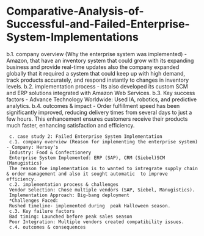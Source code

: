 # Comparative-Analysis-of-Successful-and-Failed-Enterprise-System-Implementations

 b.1. company overview (Why the enterprise system was implemented) - Amazon, that have an inventory system that could grow with its expanding business and provide real-time updates also the company expanded globally that it required a system that could keep up with high demand, track products accurately, and respond instantly to changes in inventory levels.
     b.2. implementation process - Its also developed its custom SCM and ERP solutions integrated with Amazon Web Services.
     b.3. Key success factors - Advance Technology Worldwide: Used IA, robotics, and predictive analytics.
     b.4. outcomes & impact -  Order fulfillment speed has been significantly improved, reducing delivery times from several days to just a few hours. This enhancement ensures customers receive their products much faster, enhancing satisfaction and efficiency.  
     
     c. case study 2: Failed Enterprise System Implementation
     c.1. company overview (Reason for implementing the enterprise system) - Company: Hersey's 
     Industry: Food & Confectionery
     Enterprise System Implemented: ERP (SAP), CRM (Siebel)SCM (Manugistics)
     The reason foe implementation is to wanted to intregrate supply chain & order management and also it sought automatic  to improve efficiency.
     c.2. implementation process & challenges
     Vendor Selection: Chose multiple vendors (SAP, Siebel, Manugistics).
     Implementation Approach: Big-bang deployment
     *Challenges Faced:
     Rushed timeline- implemented during  peak Halloween season.
     c.3. Key failure factors
     Bad timing: Launched before peak sales season
     Poor Integration: Multiple vendors created compatibility issues.
     c.4. outcomes & consequences
